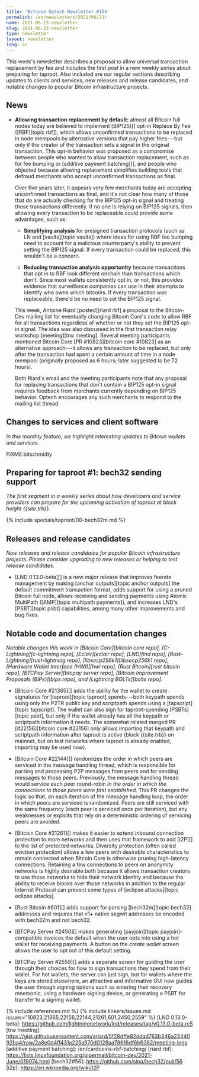 ```yaml
---
title: 'Bitcoin Optech Newsletter #154'
permalink: /en/newsletters/2021/06/23/
name: 2021-06-23-newsletter
slug: 2021-06-23-newsletter
type: newsletter
layout: newsletter
lang: en
---
```

This week's newsletter describes a proposal to allow universal
transaction replacement by fee and includes the first post in a new
weekly series about preparing for taproot.  Also included are our
regular sections describing updates to clients and services, new releases
and release candidates, and notable changes to popular Bitcoin
infrastructure projects.

## News

- **Allowing transaction replacement by default:** almost all Bitcoin
  full nodes today are believed to implement [BIP125][] opt-in Replace
  By Fee ([RBF][topic rbf]), which allows unconfirmed transactions to be
  replaced in node mempools by alternative versions that pay higher
  fees---but only if the creator of the transaction sets a signal in the
  original transaction.  This opt-in behavior was proposed as a
  compromise between people who wanted to allow transaction replacement,
  such as for fee bumping or [additive payment batching][], and people
  who objected because allowing replacement simplifies building tools
  that defraud merchants who accept unconfirmed transactions as final.

    Over five years later, it appears very few merchants today are
    accepting unconfirmed transactions as final, and it's not clear how
    many of those that do are actually checking for the BIP125 opt-in
    signal and treating those transactions differently.  If no one is
    relying on BIP125 signals, then allowing every transaction to be
    replaceable could provide some advantages, such as:

    - **Simplifying analysis** for presigned transaction protocols (such
      as LN and [vaults][topic vaults]) where ideas for using RBF fee
      bumping need to account for a malicious counterparty's ability to
      prevent setting the BIP125 signal.  If every transaction could be
      replaced, this wouldn't be a concern.

    - **Reducing transaction analysis opportunity** because transactions
      that opt in to RBF look different onchain than transactions which
      don't.  Since most wallets consistently opt in, or not, this
      provides evidence that surveillance companies can use in their
      attempts to identify who owns which bitcoins.  If every
      transaction was replaceable, there'd be no need to set the BIP125
      signal.

    This week, Antoine Riard [posted][riard rbf] a proposal to the Bitcoin-Dev
    mailing list for eventually changing Bitcoin Core's code to allow
    RBF for all transactions regardless of whether or not they set the
    BIP125 opt-in signal.  The idea was also discussed in the first
    transaction relay workshop [meeting][trw meeting].  Several meeting
    participants mentioned Bitcoin Core [PR #10823][bitcoin core #10823]
    as an alternative approach---it allows any transaction to be
    replaced, but only after the transaction had spent a certain amount
    of time in a node mempool (originally proposed as 6 hours; later
    suggested to be 72 hours).

    Both Riard's email and the meeting participants note that any proposal
    for replacing transactions that don't contain a BIP125 opt-in signal
    requires feedback from merchants currently depending on
    BIP125 behavior.  Optech encourages any such merchants to
    respond to the mailing list thread.

## Changes to services and client software

*In this monthly feature, we highlight interesting updates to Bitcoin
wallets and services.*

FIXME:bitschmidty

## Preparing for taproot #1: bech32 sending support

*The first segment in a weekly series about how developers and service providers
can prepare for the upcoming activation of taproot at block height
{{site.trb}}.*

{% include specials/taproot/00-bech32m.md %}

## Releases and release candidates

*New releases and release candidates for popular Bitcoin infrastructure
projects.  Please consider upgrading to new releases or helping to test
release candidates.*

- [LND 0.13.0-beta][] is a new major release that improves feerate
  management by making [anchor outputs][topic anchor outputs] the
  default commitment transaction format, adds support for using a pruned
  Bitcoin full node, allows receiving and sending payments using Atomic
  MultiPath ([AMP][topic multipath payments]), and increases LND's
  [PSBT][topic psbt] capabilities, among many other improvements and bug
  fixes.

## Notable code and documentation changes

*Notable changes this week in [Bitcoin Core][bitcoin core repo],
[C-Lightning][c-lightning repo], [Eclair][eclair repo], [LND][lnd repo],
[Rust-Lightning][rust-lightning repo], [libsecp256k1][libsecp256k1
repo], [Hardware Wallet Interface (HWI)][hwi repo],
[Rust Bitcoin][rust bitcoin repo], [BTCPay Server][btcpay server repo],
[Bitcoin Improvement Proposals (BIPs)][bips repo], and [Lightning
BOLTs][bolts repo].*

- [Bitcoin Core #21365][] adds the ability for the wallet to create
  signatures for [taproot][topic taproot] spends---both keypath spends
  using only the P2TR public key and scriptpath spends using a
  [tapscript][topic tapscript].  The wallet can also sign for
  taproot-spending [PSBTs][topic psbt], but only if the wallet already
  has all the keypath or scriptpath information it needs.  The somewhat
  related merged PR [#22156][bitcoin core #22156] only allows importing
  that keypath and scriptpath information after taproot is active (block
  {{site.trb}} on mainnet, but on test networks where taproot is already
  enabled, importing may be used now).

- [Bitcoin Core #22144][] randomizes the order in which peers are serviced
  in the message handling thread, which is
  responsible for parsing and processing P2P messages from peers and for
  sending messages to those peers. Previously, the message handling thread
  would service each peer round-robin _in the order in which the
  connections to those peers were first established_. This PR changes the
  logic so that, on each iteration of the message handling loop, the order in
  which peers are serviced is randomized. Peers are still serviced with the same
  frequency (each peer is serviced once per iteration), but any weaknesses or
  exploits that rely on a deterministic ordering of servicing peers are
  avoided.

- [Bitcoin Core #21261][] makes it easier to extend inbound connection
  protection to more networks and then uses that framework to
  add [I2P][] to the list of protected networks.  Diversity
  protection (often called eviction protection) allows a few peers with
  desirable characteristics to remain connected when Bitcoin Core is
  otherwise pruning high-latency connections.  Retaining a few
  connections to peers on anonymity networks is highly desirable both
  because it allows transaction creators to use those networks to hide
  their network identity and because the ability to receive blocks over
  those networks in addition to the regular Internet Protocol can
  prevent some types of [eclipse attacks][topic eclipse attacks].

- [Rust Bitcoin #601][] adds support for parsing [bech32m][topic bech32]
  addresses and requires that v1+ native segwit addresses be encoded with
  bech32m and not bech32.

- [BTCPay Server #2450][] makes generating [payjoin][topic
  payjoin]-compatible invoices the default when the user opts into using
  a hot wallet for receiving payments.  A button on the *create wallet*
  screen allows the user to opt out of this default setting.

- [BTCPay Server #2559][] adds a separate screen for guiding the user
  through their choices for how to sign transactions they spend from their
  wallet.  For hot wallets, the server can just sign, but for wallets
  where the keys are stored elsewhere, an attractive and informative GUI
  now guides the user through signing options such as entering their
  recovery mnemonic, using a hardware signing device, or generating a
  PSBT for transfer to a signing wallet.

{% include references.md %}
{% include linkers/issues.md issues="10823,21365,22156,22144,21261,601,2450,2559" %}
[LND 0.13.0-beta]: https://github.com/lightningnetwork/lnd/releases/tag/v0.13.0-beta.rc5
[trw meeting]: https://gist.githubusercontent.com/ariard/5f28dffe82ddad763b346a2344092ba4/raw/2a8e0d4ff431a225a970d0128aa78616df6b6382/meeting-logs
[additive payment batching]: /en/cardcoins-rbf-batching/
[riard rbf]: https://lists.linuxfoundation.org/pipermail/bitcoin-dev/2021-June/019074.html
[bech32#56]: https://github.com/sipa/bech32/pull/56
[i2p]: https://en.wikipedia.org/wiki/I2P
